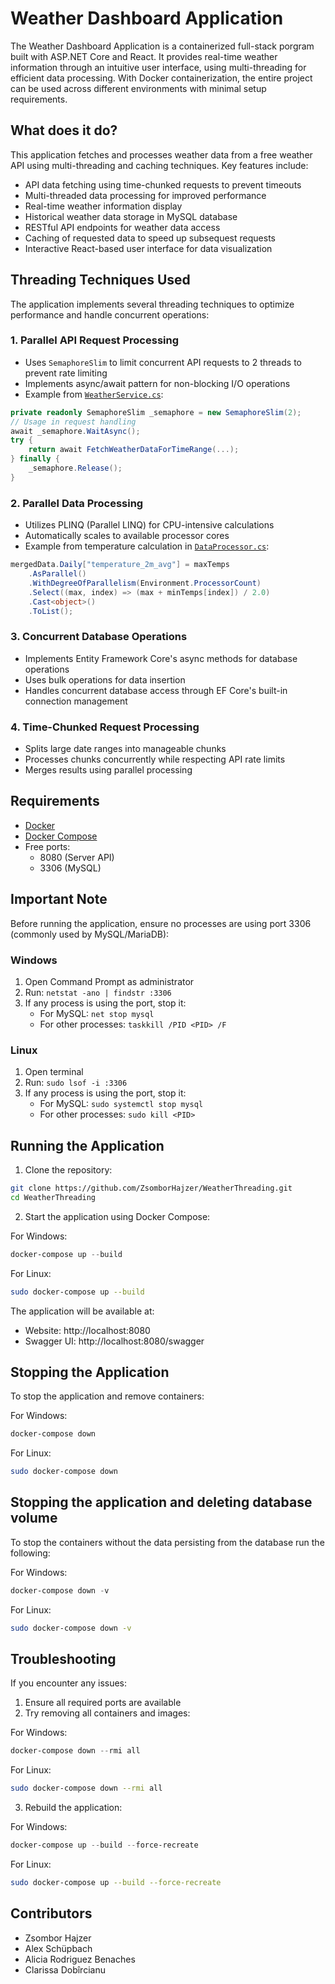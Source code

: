 # Weather Dashboard Application

The Weather Dashboard Application is a containerized full-stack porgram built with ASP.NET Core and React. It provides real-time weather information through an intuitive user interface, using multi-threading for efficient data processing. With Docker containerization, the entire project can be used across different environments with minimal setup requirements.

## What does it do?

This application fetches and processes weather data from a free weather API using multi-threading and caching techniques. Key features include:

- API data fetching using time-chunked requests to prevent timeouts
- Multi-threaded data processing for improved performance
- Real-time weather information display
- Historical weather data storage in MySQL database
- RESTful API endpoints for weather data access
- Caching of requested data to speed up subsequest requests
- Interactive React-based user interface for data visualization

## Threading Techniques Used

The application implements several threading techniques to optimize performance and handle concurrent operations:

### 1. Parallel API Request Processing
- Uses `SemaphoreSlim` to limit concurrent API requests to 2 threads to prevent rate limiting
- Implements async/await pattern for non-blocking I/O operations
- Example from [`WeatherService.cs`](WeatherThreading.Server/Services/WeatherService.cs):
```csharp
private readonly SemaphoreSlim _semaphore = new SemaphoreSlim(2);
// Usage in request handling
await _semaphore.WaitAsync();
try {
    return await FetchWeatherDataForTimeRange(...);
} finally {
    _semaphore.Release();
}
```

### 2. Parallel Data Processing
- Utilizes PLINQ (Parallel LINQ) for CPU-intensive calculations
- Automatically scales to available processor cores
- Example from temperature calculation in [`DataProcessor.cs`](WeatherThreading.Server/Utils/DataProcessor.cs):
```csharp
mergedData.Daily["temperature_2m_avg"] = maxTemps
    .AsParallel()
    .WithDegreeOfParallelism(Environment.ProcessorCount)
    .Select((max, index) => (max + minTemps[index]) / 2.0)
    .Cast<object>()
    .ToList();
```

### 3. Concurrent Database Operations
- Implements Entity Framework Core's async methods for database operations
- Uses bulk operations for data insertion
- Handles concurrent database access through EF Core's built-in connection management

### 4. Time-Chunked Request Processing
- Splits large date ranges into manageable chunks
- Processes chunks concurrently while respecting API rate limits
- Merges results using parallel processing

## Requirements

- [Docker](https://docs.docker.com/get-docker/)
- [Docker Compose](https://docs.docker.com/compose/install/)
- Free ports:
  - 8080 (Server API)
  - 3306 (MySQL)
  
## Important Note

Before running the application, ensure no processes are using port 3306 (commonly used by MySQL/MariaDB):

### Windows
1. Open Command Prompt as administrator
2. Run: `netstat -ano | findstr :3306`
3. If any process is using the port, stop it:
   - For MySQL: `net stop mysql`
   - For other processes: `taskkill /PID <PID> /F`

### Linux
1. Open terminal
2. Run: `sudo lsof -i :3306`
3. If any process is using the port, stop it:
   - For MySQL: `sudo systemctl stop mysql`
   - For other processes: `sudo kill <PID>`

## Running the Application

1. Clone the repository:
```bash
git clone https://github.com/ZsomborHajzer/WeatherThreading.git
cd WeatherThreading
```

2. Start the application using Docker Compose:

For Windows:
```powershell
docker-compose up --build
```

For Linux:
```bash
sudo docker-compose up --build
```

The application will be available at:
- Website: http://localhost:8080
- Swagger UI: http://localhost:8080/swagger

## Stopping the Application

To stop the application and remove containers:

For Windows:
```powershell
docker-compose down
```

For Linux:
```bash
sudo docker-compose down
```

## Stopping the application and deleting database volume
To stop the containers without the data persisting from the database run the following:

For Windows:
```powershell
docker-compose down -v
```

For Linux:
```bash
sudo docker-compose down -v
```

## Troubleshooting

If you encounter any issues:

1. Ensure all required ports are available
2. Try removing all containers and images:

For Windows:
```powershell
docker-compose down --rmi all
```

For Linux:
```bash
sudo docker-compose down --rmi all
```

3. Rebuild the application:

For Windows:
```powershell
docker-compose up --build --force-recreate
```

For Linux:
```bash
sudo docker-compose up --build --force-recreate
```

## Contributors
- Zsombor Hajzer
- Alex Schüpbach
- Alicia Rodriguez Benaches
- Clarissa Dobîrcianu
